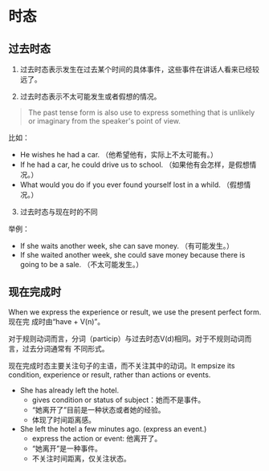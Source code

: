 # 时态

## 过去时态

1. 过去时态表示发生在过去某个时间的具体事件，这些事件在讲话人看来已经较远了。

2. 过去时态表示不太可能发生或者假想的情况。

> The past tense form is also use to express something that is unlikely or imaginary
from the speaker's point of view.

比如：

- He wishes he had a car. （他希望他有，实际上不太可能有。）
- If he had a car, he could drive us to school. （如果他有会怎样，是假想情况。）
- What would you do if you ever found yourself lost in a whild. （假想情况。）

3. 过去时态与现在时的不同

举例：

- If she waits another week, she can save money. （有可能发生。）
- If she waited another week, she could save money because there is going to be
a sale. （不太可能发生。）


## 现在完成时

When we express the experience or result, we use the present perfect form. 现在完
成时由“have + V(n)”。

对于规则动词而言，分词（particip）与过去时态V(d)相同。对于不规则动词而言，过去分词通常有
不同形式。

现在完成时态主要关注句子的主语，而不关注其中的动词。It empsize its condition, experience
or result, rather than actions or events.

- She has already left the hotel.
  - gives condition or status of subject：她而不是事件。
  - “她离开了”目前是一种状态或者她的经验。
  - 体现了时间距离感。
- She left the hotel a few minutes ago. (express an event.)
  - express the action or event: 他离开了。
  - “她离开”是一种事件。
  - 不关注时间距离，仅关注状态。
